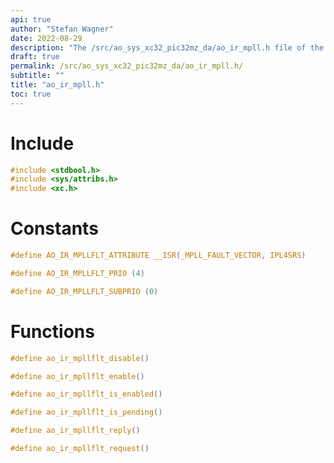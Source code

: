 ```yaml
---
api: true
author: "Stefan Wagner"
date: 2022-08-29
description: "The /src/ao_sys_xc32_pic32mz_da/ao_ir_mpll.h file of the ao real-time operating system."
draft: true
permalink: /src/ao_sys_xc32_pic32mz_da/ao_ir_mpll.h/
subtitle: ""
title: "ao_ir_mpll.h"
toc: true
---
```


# Include

```c
#include <stdbool.h>
#include <sys/attribs.h>
#include <xc.h>
```

# Constants

```c
#define AO_IR_MPLLFLT_ATTRIBUTE __ISR(_MPLL_FAULT_VECTOR, IPL4SRS)
```

```c
#define AO_IR_MPLLFLT_PRIO (4)
```

```c
#define AO_IR_MPLLFLT_SUBPRIO (0)
```

# Functions

```c
#define ao_ir_mpllflt_disable()
```

```c
#define ao_ir_mpllflt_enable()
```

```c
#define ao_ir_mpllflt_is_enabled()
```

```c
#define ao_ir_mpllflt_is_pending()
```

```c
#define ao_ir_mpllflt_reply()
```

```c
#define ao_ir_mpllflt_request()
```

